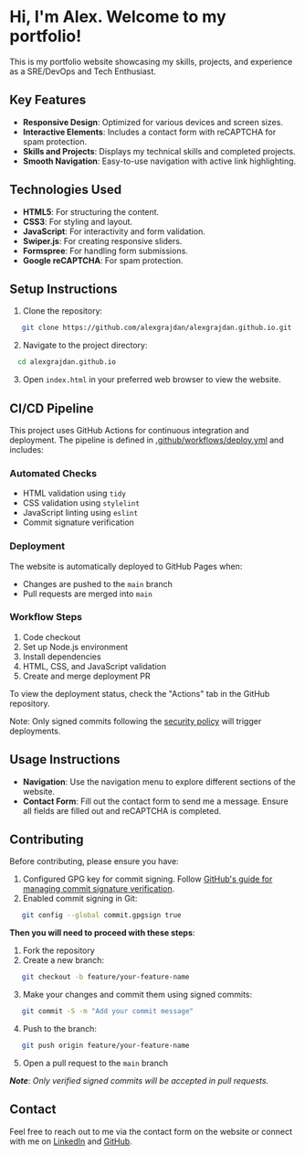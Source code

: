 # Hi, I'm Alex. Welcome to my portfolio!

This is my portfolio website showcasing my skills, projects, and experience as a SRE/DevOps and Tech Enthusiast.

## Key Features
- **Responsive Design**: Optimized for various devices and screen sizes.
- **Interactive Elements**: Includes a contact form with reCAPTCHA for spam protection.
- **Skills and Projects**: Displays my technical skills and completed projects.
- **Smooth Navigation**: Easy-to-use navigation with active link highlighting.

## Technologies Used
- **HTML5**: For structuring the content.
- **CSS3**: For styling and layout.
- **JavaScript**: For interactivity and form validation.
- **Swiper.js**: For creating responsive sliders.
- **Formspree**: For handling form submissions.
- **Google reCAPTCHA**: For spam protection.

## Setup Instructions
1. Clone the repository:
```sh
   git clone https://github.com/alexgrajdan/alexgrajdan.github.io.git
```
2. Navigate to the project directory:
 ```sh
   cd alexgrajdan.github.io
```
3. Open `index.html` in your preferred web browser to view the website.

## CI/CD Pipeline

This project uses GitHub Actions for continuous integration and deployment. The pipeline is defined in [.github/workflows/deploy.yml](.github/workflows/deploy.yml) and includes:

### Automated Checks
- HTML validation using `tidy`
- CSS validation using `stylelint`
- JavaScript linting using `eslint`
- Commit signature verification

### Deployment
The website is automatically deployed to GitHub Pages when:
- Changes are pushed to the `main` branch
- Pull requests are merged into `main`

### Workflow Steps
1. Code checkout
2. Set up Node.js environment
3. Install dependencies
4. HTML, CSS, and JavaScript validation
5. Create and merge deployment PR

To view the deployment status, check the "Actions" tab in the GitHub repository.

Note: Only signed commits following the [security policy](SECURITY.md) will trigger deployments.

## Usage Instructions
- **Navigation**: Use the navigation menu to explore different sections of the website.
- **Contact Form**: Fill out the contact form to send me a message. Ensure all fields are filled out and reCAPTCHA is completed.

## Contributing
Before contributing, please ensure you have:
1. Configured GPG key for commit signing. Follow [GitHub's guide for managing commit signature verification](https://docs.github.com/en/authentication/managing-commit-signature-verification/about-commit-signature-verification).
2. Enabled commit signing in Git:
```sh
   git config --global commit.gpgsign true
```
**Then you will need to proceed with these steps**:
1. Fork the repository
2. Create a new branch:
```sh
   git checkout -b feature/your-feature-name
```
3. Make your changes and commit them using signed commits:
```sh
   git commit -S -m "Add your commit message"
```
4. Push to the branch:
```sh
   git push origin feature/your-feature-name
```
5. Open a pull request to the `main` branch

***Note***: *Only verified signed commits will be accepted in pull requests.*

## Contact
Feel free to reach out to me via the contact form on the website or connect with me on [LinkedIn](https://www.linkedin.com/in/alexandru-grăjdan-542a29205) and [GitHub](https://github.com/alexgrajdan).